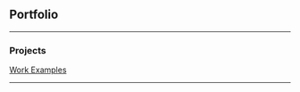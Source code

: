 ## Portfolio

---

### Projects

<a href="https://github.com/CelticJasen/workexamples">Work Examples</a>

---
